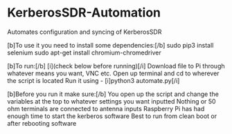 # KerberosSDR-Automation
Automates configuration and syncing of KerberosSDR


[b]To use it you need to install some dependencies:[/b]
sudo pip3 install selenium
sudo apt-get install chromium-chromedriver

[b]To run:[/b] [i](check below before running)[/i]
Download file to Pi through whatever means you want, VNC etc.
Open up terminal and cd to wherever the script is located
Run it using - [i]python3 automate.py[/i]

[b]Before you run it make sure:[/b]
You open up the script and change the variables at the top to whatever settings you want inputted
Nothing or 50 ohm terminals are connected to antenna inputs
Raspberry Pi has had enough time to start the kerberos software
Best to run from clean boot or after rebooting software
